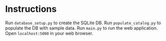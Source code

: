 # Instructions
Run `database_setup.py` to create the SQLite DB.
Run `populate_catalog.py` to populate the DB with sample data.
Run `main.py` to run the web application.
Open `localhost:5000` in your web browser.

